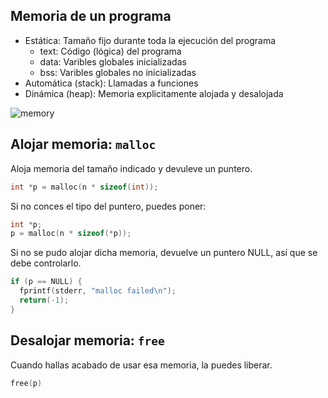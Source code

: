 ## Memoria de un programa

* Estática: Tamaño fijo durante toda la ejecución del programa
  * text: Código (lógica) del programa
  * data: Varibles globales inicializadas
  * bss: Varibles globales no inicializadas
* Automática (stack): Llamadas a funciones
* Dinámica (heap): Memoria explicitamente alojada y desalojada

![memory](https://i.stack.imgur.com/wn0oN.jpg)

## Alojar memoria: `malloc`

Aloja memoria del tamaño indicado y devuleve un puntero.

```c
int *p = malloc(n * sizeof(int));
```

Si no conces el tipo del puntero, puedes poner:

```c
int *p;
p = malloc(n * sizeof(*p));
```

Si no se pudo alojar dicha memoria, devuelve un puntero NULL, así que se debe controlarlo.

```c
if (p == NULL) {
  fprintf(stderr, "malloc failed\n");
  return(-1);
}
```

## Desalojar memoria: `free`

Cuando hallas acabado de usar esa memoria, la puedes liberar.

```c
free(p)
```
